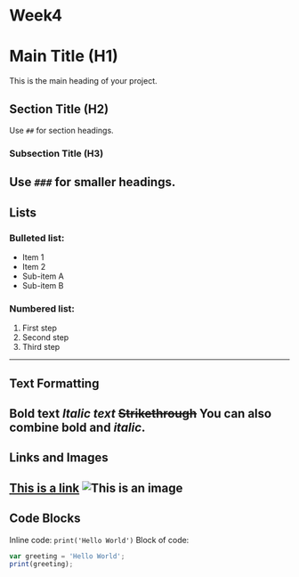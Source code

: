 # Week4
# Main Title (H1)
This is the main heading of your project.
## Section Title (H2)
Use `##` for section headings.
### Subsection Title (H3)
Use `###` for smaller headings.
---
## Lists
### Bulleted list:
- Item 1
- Item 2
- Sub-item A
- Sub-item B
### Numbered list:
1. First step
2. Second step
3. Third step
---
## Text Formatting
**Bold text**
*Italic text*
~~Strikethrough~~
You can also combine **bold and _italic_**.
---
## Links and Images
[This is a link](https://example.com)
![This is an image](https://via.placeholder.com/150)
---
## Code Blocks
Inline code: `print('Hello World')`
Block of code:
```javascript
var greeting = 'Hello World';
print(greeting);
